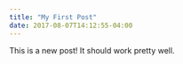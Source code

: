 ```yaml
---
title: "My First Post"
date: 2017-08-07T14:12:55-04:00
---
```


This is a new post! It should work pretty well.
